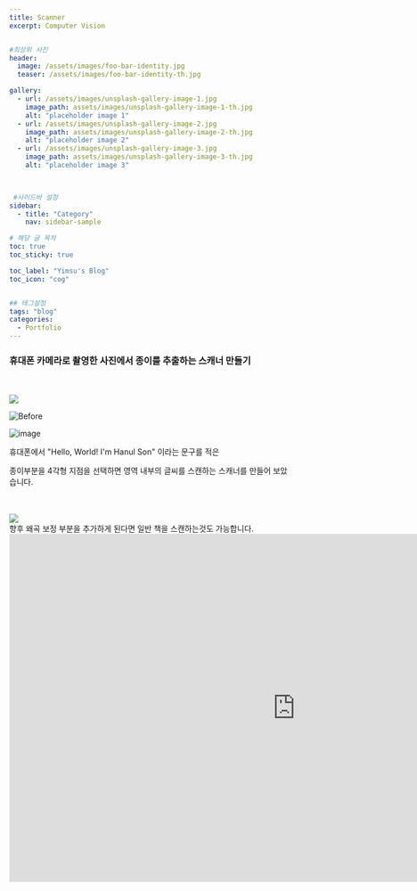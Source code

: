 ```yaml
---
title: Scanner
excerpt: Computer Vision


#최상위 사진
header:
  image: /assets/images/foo-bar-identity.jpg
  teaser: /assets/images/foo-bar-identity-th.jpg

gallery:
  - url: /assets/images/unsplash-gallery-image-1.jpg
    image_path: assets/images/unsplash-gallery-image-1-th.jpg
    alt: "placeholder image 1"
  - url: /assets/images/unsplash-gallery-image-2.jpg
    image_path: assets/images/unsplash-gallery-image-2-th.jpg
    alt: "placeholder image 2"
  - url: /assets/images/unsplash-gallery-image-3.jpg
    image_path: assets/images/unsplash-gallery-image-3-th.jpg
    alt: "placeholder image 3"
    


 #사이드바 설정 
sidebar:
  - title: "Category"
    nav: sidebar-sample

# 해당 글 목차
toc: true
toc_sticky: true

toc_label: "Yimsu's Blog"
toc_icon: "cog"


## 테그설정
tags: "blog"
categories:
  - Portfolio
---
```


### 휴대폰 카메라로 촬영한 사진에서 종이를 추출하는 스캐너 만들기

<br/>
<br/>
<img src="https://blog.naver.com/PostView.nhn?blogId=hanulzzz&Redirect=View&logNo=222051879085&categoryNo=48&isAfterWrite=true#">


![Before](https://blog.naver.com/PostView.nhn?blogId=hanulzzz&Redirect=View&logNo=222051879085&categoryNo=48&isAfterWrite=true#)

![image](/assets/images/portfolio/scaner1.jpeg)

휴대폰에서 "Hello, World! I'm Hanul Son" 이라는 문구를 적은

종이부분을 4각형 지점을 선택하면 영역 내부의 글씨를 스캔하는 스캐너를 만들어 보았습니다.

<br/>

<br/>
<img src="https://blog.naver.com/PostView.nhn?blogId=hanulzzz&Redirect=View&logNo=222051879085&categoryNo=48&isAfterWrite=true#">


<br/>
향후 왜곡 보정 부분을 추가하게 된다면 일반 책을 스캔하는것도 가능합니다.




<iframe width="1026" height="625" src="https://www.youtube.com/embed/usKZMB1Zxlo" frameborder="0" allow="accelerometer; autoplay; encrypted-media; gyroscope; picture-in-picture" allowfullscreen></iframe>




